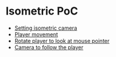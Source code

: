 # Isometric PoC

- [Setting isometric camera](https://www.youtube.com/watch?v=4HpC--2iowE)
- [Player movement](https://www.youtube.com/watch?v=4HpC--2iowE)
- [Rotate player to look at mouse pointer](https://www.youtube.com/watch?v=4HpC--2iowE)
- [Camera to follow the player](https://www.youtube.com/watch?v=urNrY7FgMao)
